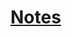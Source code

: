 # [Notes](https://docs.google.com/document/d/1z86U-NMIQ0udfmdYjeoUfoyy97N0oCyCYqI4Ifp7gTg/edit?usp=sharing)
